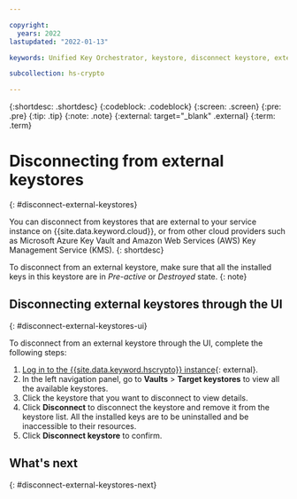 ```yaml
---

copyright:
  years: 2022
lastupdated: "2022-01-13"

keywords: Unified Key Orchestrator, keystore, disconnect keystore, external keystore

subcollection: hs-crypto

---
```


{:shortdesc: .shortdesc}
{:codeblock: .codeblock}
{:screen: .screen}
{:pre: .pre}
{:tip: .tip}
{:note: .note}
{:external: target="_blank" .external}
{:term: .term}


# Disconnecting from external keystores
{: #disconnect-external-keystores}

You can disconnect from keystores that are external to your service instance on {{site.data.keyword.cloud}}, or from other cloud providers such as Microsoft Azure Key Vault and Amazon Web Services (AWS) Key Management Service (KMS).
{: shortdesc}

To disconnect from an external keystore, make sure that all the installed keys in this keystore are in _Pre-active_ or _Destroyed_ state.
{: note}


## Disconnecting external keystores through the UI
{: #disconnect-external-keystores-ui}

To disconnect from an external keystore through the UI, complete the following steps:

1. [Log in to the {{site.data.keyword.hscrypto}} instance](https://cloud.ibm.com/login){: external}.
2. In the left navigation panel, go to **Vaults** &gt; **Target keystores** to view all the available keystores.
3. Click the keystore that you want to disconnect to view details.
4. Click **Disconnect** to disconnect the keystore and remove it from the keystore list. All the installed keys are to be uninstalled and be inaccessible to their resources.
5.  Click **Disconnect keystore** to confirm.



## What's next
{: #disconnect-external-keystores-next}


  


